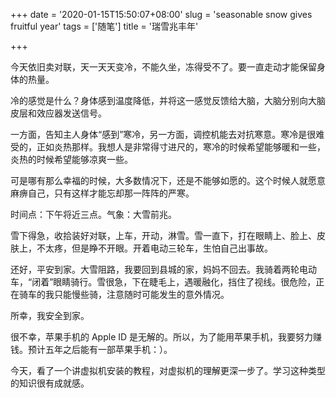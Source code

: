 +++
date = '2020-01-15T15:50:07+08:00'
slug = 'seasonable snow gives fruitful year'
tags = ['随笔']
title = '瑞雪兆丰年'

+++

今天依旧卖对联，天一天天变冷，不能久坐，冻得受不了。要一直走动才能保留身体的热量。

冷的感觉是什么？身体感到温度降低，并将这一感觉反馈给大脑，大脑分别向大脑皮层和效应器发送信号。

一方面，告知主人身体“感到”寒冷，另一方面，调控机能去对抗寒意。寒冷是很难受的，正如炎热那样。我想人是非常得寸进尺的，寒冷的时候希望能够暖和一些，炎热的时候希望能够凉爽一些。

可是哪有那么幸福的时候，大多数情况下，还是不能够如愿的。这个时候人就愿意麻痹自己，只有这样才能忘却那一阵阵的严寒。

时间点：下午将近三点。气象：大雪前兆。

雪下得急，收拾装好对联，上车，开动，淋雪。雪一直下，打在眼睛上、脸上、皮肤上，不太疼，但是睁不开眼。开着电动三轮车，生怕自己出事故。

还好，平安到家。大雪阻路，我要回到县城的家，妈妈不回去。我骑着两轮电动车，“闭着”眼睛骑行。雪很急，下在睫毛上，遇暖融化，挡住了视线。很危险，正在骑车的我只能慢些骑，注意随时可能发生的意外情况。

所幸，我安全到家。

很不幸，苹果手机的 Apple ID 是无解的。所以，为了能用苹果手机，我要努力赚钱。预计五年之后能有一部苹果手机：）。

今天，看了一个讲虚拟机安装的教程，对虚拟机的理解更深一步了。学习这种类型的知识很有成就感。
